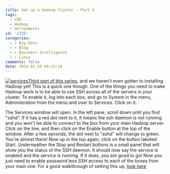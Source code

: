 ```yaml
---
title: Set up a Hadoop Cluster - Part 3
tags:
  - CDH
  - Hadoop
  - HortonWorks
id: '1725'
categories:
  - - Big Data
  - - Blog
  - - Business Intelligence
  - - Linux
comments: false
date: 2014-01-28 09:23:24
---
```


[![services](http://edpflager.com/wp-content/uploads/2014/01/services-300x160.png)](http://edpflager.com/wp-content/uploads/2014/01/services.png)[Third part of this series](http://edpflager.com/?p=1721 "Set Up a Hadoop Cluster – Part 2"), and we haven't even gotten to installing Hadoop yet! This is a quick one though. One of the things you need to make Hadoop work is to be able to use SSH across all of the servers in your cluster. To enable it, log into each box, and go to System in the menu, Administration from the menu and over to Services. Click on it.
<!-- more -->
The Services window will open. In the left pane, scroll down until you find "sshd". If it has a red dot next to it, it means the ssh daemon is not running and you won't be able to connect to the box from your main Hadoop server. Click on the line, and then click on the Enable button at the top of the window. After a few seconds, the dot next to "sshd" will change to green. You're almost there! Now up in the top again, click on the button labeled Start. Underneather the Stop and Restart buttons is a small panel that will show you the status of the SSH daemon. It should now say the service is enabled and the service is running. If it does, you are good to go! Now you just need to enable password less SSH access to each of the boxes from your main one. For a good walkthrough of setting this up, [look here](http://www.thegeekstuff.com/2008/11/3-steps-to-perform-ssh-login-without-password-using-ssh-keygen-ssh-copy-id/)